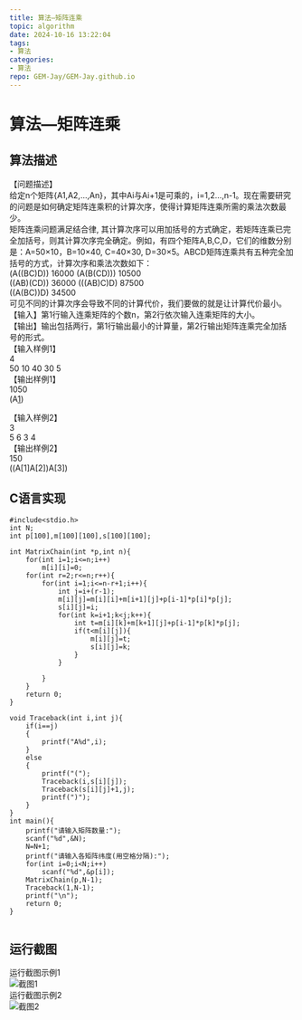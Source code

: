 ```yaml
---
title: 算法—矩阵连乘
topic: algorithm
date: 2024-10-16 13:22:04
tags:
- 算法
categories: 
- 算法
repo: GEM-Jay/GEM-Jay.github.io
---
```


# 算法—矩阵连乘

## 算法描述

【问题描述】  
给定n个矩阵\{A1,A2,…,An\}，其中Ai与Ai+1是可乘的，i=1,2…,n-1。现在需要研究的问题是如何确定矩阵连乘积的计算次序，使得计算矩阵连乘所需的乘法次数最少。  
矩阵连乘问题满足结合律, 其计算次序可以用加括号的方式确定，若矩阵连乘已完全加括号，则其计算次序完全确定。例如，有四个矩阵A,B,C,D，它们的维数分别是：A=50×10，B=10×40, C=40×30, D=30×5。ABCD矩阵连乘共有五种完全加括号的方式，计算次序和乘法次数如下：  
\(A\(\(BC\)D\)\) 16000 \(A\(B\(CD\)\)\) 10500  
\(\(AB\)\(CD\)\) 36000 \(\(\(AB\)C\)D\) 87500  
\(\(A\(BC\)\)D\) 34500  
可见不同的计算次序会导致不同的计算代价，我们要做的就是让计算代价最小。  
【输入】第1行输入连乘矩阵的个数n，第2行依次输入连乘矩阵的大小。  
【输出】输出包括两行，第1行输出最小的计算量，第2行输出矩阵连乘完全加括号的形式。  
【输入样例1】  
4  
50 10 40 30 5  
【输出样例1】  
1050  
\(A[1](<A[2](A[3]A[4])>)\)

【输入样例2】  
3  
5 6 3 4  
【输出样例2】  
150  
\(\(A\[1\]A\[2\]\)A\[3\]\)

## C语言实现

```代码
#include<stdio.h>
int N;
int p[100],m[100][100],s[100][100];

int MatrixChain(int *p,int n){
    for(int i=1;i<=n;i++)    
        m[i][i]=0;
    for(int r=2;r<=n;r++){    
        for(int i=1;i<=n-r+1;i++){   
            int j=i+(r-1);  
            m[i][j]=m[i][i]+m[i+1][j]+p[i-1]*p[i]*p[j];  
            s[i][j]=i;
            for(int k=i+1;k<j;k++){
                int t=m[i][k]+m[k+1][j]+p[i-1]*p[k]*p[j];
                if(t<m[i][j]){
                    m[i][j]=t;
                    s[i][j]=k;
                }
            }
 
        }
    }
	return 0;
}

void Traceback(int i,int j){
    if(i==j)       
    {
        printf("A%d",i);
    }
    else   
    {
        printf("(");
        Traceback(i,s[i][j]);
        Traceback(s[i][j]+1,j);
        printf(")");
    }
}
int main(){
	printf("请输入矩阵数量:");
	scanf("%d",&N);
	N=N+1;
	printf("请输入各矩阵纬度(用空格分隔):");
	for(int i=0;i<N;i++)
		scanf("%d",&p[i]);
	MatrixChain(p,N-1);
    Traceback(1,N-1);
	printf("\n");
	return 0;
}
 
```

## 运行截图

运行截图示例1  
![截图1](https://cdn.jsdelivr.net/gh/GEM-Jay/images/%E5%AE%9E%E9%AA%8C%E4%B9%9D%E8%BF%90%E8%A1%8C%E6%88%AA%E5%9B%BE1.jpg)  
运行截图示例2  
![截图2](https://cdn.jsdelivr.net/gh/GEM-Jay/images/%E5%AE%9E%E9%AA%8C%E4%B9%9D%E6%88%AA%E5%9B%BE2.jpg)